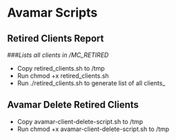 # Avamar Scripts
## Retired Clients Report
###*Lists all clients in /MC_RETIRED*
- Copy retired_clients.sh to /tmp
- Run chmod +x retired_clients.sh
- Run ./retired_clients.sh to generate list of all clients_
## Avamar Delete Retired Clients
- Copy avamar-client-delete-script.sh to /tmp
- Run chmod +x avamar-client-delete-script.sh to /tmp
